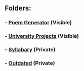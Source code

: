 ## Folders:
### - [Poem Generator](https://github.com/liam-robertson-poem-generator) (Visible)
### - [University Projects](https://github.com/liam-robertson-university) (Visible)
### - [Syllabary](https://github.com/liam-robertson-syllabary) (Private)
### - [Outdated](https://github.com/liam-robertson-outdated) (Private)
















